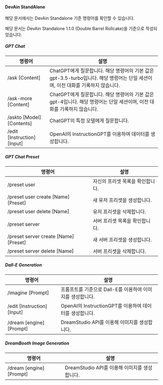 #### **DevAin StandAlone**

해당 문서에서는 DevAin Standalone 기준 명령어를 확인할 수 있습니다.

해당 문서는 DevAin Standalone 1.1.0 (Double Barrel Rollcake)을 기준으로 작성되었습니다.

##### GPT Chat

| 명령어                         | 설명                                                                                  |
|-----------------------------|-------------------------------------------------------------------------------------|
| /ask [Content]              | ChatGPT에게 질문합니다. 해당 명령어의 기본 값은 gpt-3.5-turbo입니다. 해당 명령어는 단일 세션이며, 이전 대화를 기록하지 않습니다. |
| /ask-more [Content]         | ChatGPT에게 질문합니다. 해당 명령어의 기본 값은 gpt-4입니다. 해당 명령어는 단일 세션이며, 이전 대화를 기록하지 않습니다.         |
| /askto [Model] [Contents]   | ChatGPT의 특정 모델에게 질문합니다.                                                             |
| /edit [Instruction] [Input] | OpenAI의 InstructionGPT를 이용하여 데이터를 생성합니다.                                            | 

##### GPT Chat Preset

| 명령어                                   | 설명                 |
|---------------------------------------|--------------------|
| /preset user                          | 자신의 프리셋 목록을 확인합니다. |
| /preset user create [Name] [Preset]   | 새 유저 프리셋을 생성합니다.   |
| /preset user delete [Name]            | 유저 프리셋을 삭제합니다.     |
| /preset server                        | 서버 프리셋 목록을 확인합니다.  |
| /preset server create [Name] [Preset] | 새 서버 프리셋을 생성합니다.   |
| /preset server delete [Name]          | 서버 프리셋을 삭제합니다.     |

##### Dall-E Generation

| 명령어                         | 설명                                       |
|-----------------------------|------------------------------------------|
| /imagine [Prompt]           | 프롬프트를 기준으로 Dall-E를 이용하여 이미지를 생성합니다.      | 
| /edit [Instruction] [Input] | OpenAI의 InstructionGPT를 이용하여 데이터를 생성합니다. | 
| /dream [engine] [Prompt]    | DreamStudio API를 이용해 이미지를 생성합니다.         |

##### DreamBooth Image Generation


| 명령어                         | 설명                                       |
|-----------------------------|------------------------------------------|
| /dream [engine] [Prompt]    | DreamStudio API를 이용해 이미지를 생성합니다.         |